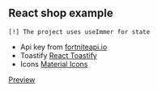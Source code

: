 ## React shop example

~~~
[!] The project uses useImmer for state
~~~
- Api key from [fortniteapi.io](https://dashboard.fortniteapi.io)
- Toastify [React Toastify](https://fkhadra.github.io/react-toastify/introduction/)
- Icons [Material Icons](https://fonts.google.com/icons?icon.set=Material+Icons)


[Preview](https://kasapvictor.github.io/react-shop-example-useImmer)